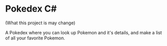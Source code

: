 # Pokedex C#
(What this project is may change)
<p>A Pokedex where you can look up Pokemon and it's details, and make a list of all your favorite Pokemon.</p>
